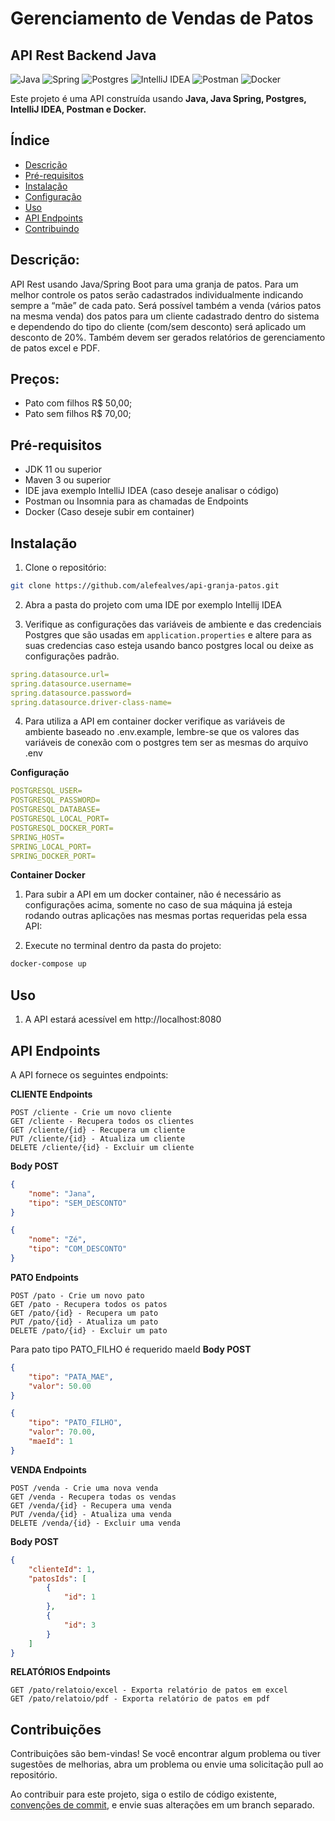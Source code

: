 # Gerenciamento de Vendas de Patos
## API Rest Backend Java

![Java](https://img.shields.io/badge/java-%23ED8B00.svg?style=for-the-badge&logo=openjdk&logoColor=white)
![Spring](https://img.shields.io/badge/spring-%236DB33F.svg?style=for-the-badge&logo=spring&logoColor=white)
![Postgres](https://img.shields.io/badge/postgres-%23316192.svg?style=for-the-badge&logo=postgresql&logoColor=white)
![IntelliJ IDEA](https://img.shields.io/badge/IntelliJIDEA-000000.svg?style=for-the-badge&logo=intellij-idea&logoColor=white)
![Postman](https://img.shields.io/badge/Postman-FF6C37?style=for-the-badge&logo=postman&logoColor=white)
![Docker](https://img.shields.io/badge/docker-%230db7ed.svg?style=for-the-badge&logo=docker&logoColor=white)

Este projeto é uma API construída usando **Java, Java Spring, Postgres, IntelliJ IDEA, Postman e Docker.**

## Índice

- [Descrição](#Descrição)
- [Pré-requisitos](#Pré-requisitos)
- [Instalação](#instalação)
- [Configuração](#Configuração)
- [Uso](#uso)
- [API Endpoints](#api-endpoints)
- [Contribuindo](#contribuindo)

## Descrição:
API Rest usando Java/Spring Boot para uma granja de patos.
Para um melhor controle os patos serão cadastrados individualmente indicando
sempre a “mãe” de cada pato. Será possível também a venda (vários patos na
mesma venda) dos patos para um cliente cadastrado dentro do sistema e
dependendo do tipo do cliente (com/sem desconto) será aplicado um desconto de
20%. Também devem ser gerados relatórios de gerenciamento de patos excel e
PDF.

## Preços:
- Pato com filhos R$ 50,00;
- Pato sem filhos R$ 70,00;

## Pré-requisitos

- JDK 11 ou superior
- Maven 3 ou superior
- IDE java exemplo IntelliJ IDEA (caso deseje analisar o código)
- Postman ou Insomnia para as chamadas de Endpoints
- Docker (Caso deseje subir em container)

## Instalação

1. Clone o repositório:

```bash
git clone https://github.com/alefealves/api-granja-patos.git
```

2. Abra a pasta do projeto com uma IDE por exemplo Intellij IDEA

3. Verifique as configurações das variáveis de ambiente e das credenciais Postgres que são usadas em `application.properties` e altere para as suas credencias caso esteja usando banco postgres local ou deixe as configurações padrão. 

```yaml
spring.datasource.url=
spring.datasource.username=
spring.datasource.password=
spring.datasource.driver-class-name=
```

4. Para utiliza a API em container docker verifique as variáveis de ambiente baseado no .env.example, lembre-se que os valores das variáveis de conexão com o postgres tem ser as mesmas do arquivo .env

**Configuração**

```yaml
POSTGRESQL_USER=
POSTGRESQL_PASSWORD=
POSTGRESQL_DATABASE=
POSTGRESQL_LOCAL_PORT=
POSTGRESQL_DOCKER_PORT=
SPRING_HOST=
SPRING_LOCAL_PORT=
SPRING_DOCKER_PORT=
```

**Container Docker**

1. Para subir a API em um docker container, não é necessário as configurações acima, somente no caso de sua máquina já esteja rodando outras aplicações nas mesmas portas requeridas pela essa API: 

2. Execute no terminal dentro da pasta do projeto:
```bash
docker-compose up
```

## Uso

1. A API estará acessível em http://localhost:8080

## API Endpoints
A API fornece os seguintes endpoints:

**CLIENTE Endpoints**
```redução
POST /cliente - Crie um novo cliente
GET /cliente - Recupera todos os clientes
GET /cliente/{id} - Recupera um cliente
PUT /cliente/{id} - Atualiza um cliente
DELETE /cliente/{id} - Excluir um cliente
```

**Body POST**
```json
{
	"nome": "Jana",
	"tipo": "SEM_DESCONTO"
}
```
```json
{
	"nome": "Zé",
	"tipo": "COM_DESCONTO"
}
```

**PATO Endpoints**
```redução
POST /pato - Crie um novo pato
GET /pato - Recupera todos os patos
GET /pato/{id} - Recupera um pato
PUT /pato/{id} - Atualiza um pato
DELETE /pato/{id} - Excluir um pato
```

Para pato tipo PATO_FILHO é requerido maeId
**Body POST**
```json
{
	"tipo": "PATA_MAE",
	"valor": 50.00
}
```
```json
{
	"tipo": "PATO_FILHO",
	"valor": 70.00,
  	"maeId": 1
}
```

**VENDA Endpoints**
```redução
POST /venda - Crie uma nova venda
GET /venda - Recupera todas os vendas
GET /venda/{id} - Recupera uma venda
PUT /venda/{id} - Atualiza uma venda
DELETE /venda/{id} - Excluir uma venda
```

**Body POST**
```json
{
	"clienteId": 1,
	"patosIds": [
        {
            "id": 1
        },
        {
            "id": 3
        }
    ]
}
```

**RELATÓRIOS Endpoints**
```redução
GET /pato/relatoio/excel - Exporta relatório de patos em excel
GET /pato/relatoio/pdf - Exporta relatório de patos em pdf
```

## Contribuições

Contribuições são bem-vindas! Se você encontrar algum problema ou tiver sugestões de melhorias, abra um problema ou envie uma solicitação pull ao repositório.

Ao contribuir para este projeto, siga o estilo de código existente, [convenções de commit](https://www.conventionalcommits.org/en/v1.0.0/), e envie suas alterações em um branch separado.



